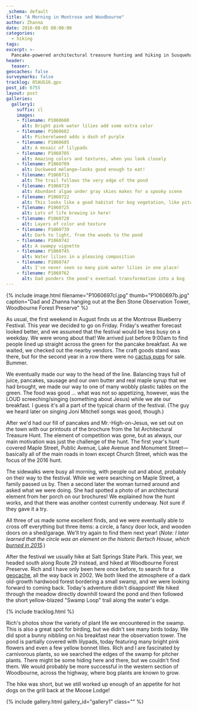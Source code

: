 ```yaml
---
_schema: default
title: "A Morning in Montrose and Woodbourne"
author: Zhanna
date: 2016-08-05 00:00:00
categories:
  - hiking
tags:
excerpt: >-
  Pancake-powered architectural treasure hunting and hiking in Susquehanna County!
header:
  teaser:
geocaches: false
surveymarks: false
tracklog: 05AUG16.gpx
post_id: 6755
layout: post        
galleries:
  gallery1:
    suffix: cl
    images:
    - filename: P1060680
      alt: Bright pink water lilies add some extra color
    - filename: P1060682
      alt: Pickerelweed adds a dash of purple
    - filename: P1060685
      alt: A mosaic of lilypads    
    - filename: P1060705
      alt: Amazing colors and textures, when you look closely
    - filename: P1060709
      alt: Duckweed mélange—looks good enough to eat!
    - filename: P1060711
      alt: The trail follows the very edge of the pond
    - filename: P1060719
      alt: Abundant algae under gray skies makes for a spooky scene
    - filename: P1060722
      alt: This looks like a good habitat for bog vegetation, like pitcher plants, but we didn't find any
    - filename: P1060725
      alt: Lots of life brewing in here! 
    - filename: P1060728
      alt: Layers of color and texture
    - filename: P1060739
      alt: Dark to light, from the woods to the pond
    - filename: P1060742
      alt: A swampy vignette 
    - filename: P1060745
      alt: Water lilies in a pleasing composition
    - filename: P1060747
      alt: I've never seen so many pink water lilies in one place!
    - filename: P1060762
      alt: Dad ponders the pond's eventual transformation into a bog                        
---
```


{% include image.html filename="P1060697cl.jpg" thumb="P1060697b.jpg" caption="Dad and Zhanna hanging out at the Ben Stone Observation Tower, Woodbourne Forest Preserve" %}

As usual, the first weekend in August finds us at the Montrose Blueberry Festival.  This year we decided to go on Friday. Friday's weather forecast looked better, and we assumed that the festival would be less busy on a weekday. We were wrong about that! We arrived just before 9:00am to find people lined up straight across the green for the pancake breakfast. As we waited, we checked out the nearby vendors. The craft goods stand was there, but for the second year in a row there were no [cactus pups](/2014/08/01/august-means-blueberries-and-benchmarks/) for sale. Bummer.

We eventually made our way to the head of the line. Balancing trays full of juice, pancakes, sausage and our own butter and real maple syrup that we had brought, we made our way to one of many wobbly plastic tables on the green.  The food was good ... what was not so appetizing, however, was the LOUD screeching/singing (something about Jesus) while we ate our breakfast. I guess it's all a part of the typical charm of the festival. (The guy we heard later on singing Joni Mitchell songs was good, though.) 

After we'd had our fill of pancakes and Mr.-High-on-Jesus, we set out on the town with our printouts of the brochure from the 1st Architectural Treasure Hunt. The element of competition was gone, but as always, our main motivation was just the challenge of the hunt. The first year's hunt covered Maple Street, Public Avenue, Lake Avenue and Monument Street—basically all of the main roads in town except Church Street, which was the focus of the 2016 hunt.  

The sidewalks were busy all morning, with people out and about, probably on their way to the festival.  While we were searching on Maple Street, a family passed us by. Then a second later the woman turned around and asked what we were doing.  She had spotted a photo of an architectural element from her porch on our brochures! We explained how the hunt works, and that there was another contest currently underway. Not sure if they gave it a try.

All three of us made some excellent finds, and we were eventually able to cross off everything but three items: a circle, a fancy door lock, and wooden doors on a shed/garage. We'll try again to find them next year! (_Note: I later learned that the circle was an element on the historic Bertsch House, which [burned in 2015](http://www.wbng.com/story/32872082/elderly-woman-escapes-susquehanna-county-fire)._)

After the festival we usually hike at Salt Springs State Park. This year, we headed south along Route 29 instead, and hiked at Woodbourne Forest Preserve. Rich and I have only been here once before, to search for a [geocache](https://www.geocaching.com/geocache/GC9BFA_woodbourne-forest-cache?ID=39930), all the way back in 2002. We both liked the atmosphere of a dark old-growth hardwood forest bordering a small swamp, and we were looking forward to coming back. Today's adventure didn't disappoint! We hiked through the meadow directly downhill toward the pond and then followed the short yellow-blazed "Swamp Loop" trail along the water's edge. 

{% include tracklog.html %}

Rich's photos show the variety of plant life we encountered in the swamp. This is also a great spot for birding, but we didn't see many birds today. We did spot a bunny nibbling on his breakfast near the observation tower. The pond is partially covered with lilypads, today featuring many bright pink flowers and even a few yellow bonnet lilies. Rich and I are fascinated by carnivorous plants, so we searched the edges of the swamp for pitcher plants. There might be some hiding here and there, but we couldn't find them. We would probably be more successful in the western section of Woodbourne, across the highway, where bog plants are known to grow.

The hike was short, but we still worked up enough of an appetite for hot dogs on the grill back at the Moose Lodge! 

{% include gallery.html gallery_id="gallery1" class="" %}